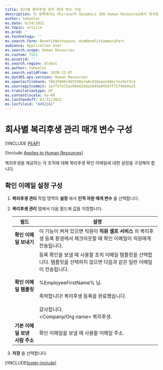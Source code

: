```yaml
---
title: 회사별 복리후생 관리 매개 변수 구성
description: 이 항목에서는 Microsoft Dynamics 365 Human Resources에서 회사별 복리후생 관리를 위한 매개 변수를 구성하는 방법을 설명합니다.
author: twheeloc
ms.date: 8/24/2021
ms.topic: article
ms.prod: ''
ms.technology: ''
ms.search.form: BenefitWorkspace, HcmBenefitSummaryPart
audience: Application User
ms.search.scope: Human Resources
ms.custom: 7521
ms.assetid: ''
ms.search.region: Global
ms.author: twheeloc
ms.search.validFrom: 2020-12-07
ms.dyn365.ops.version: Human Resources
ms.openlocfilehash: f6b3f068c9d3198afa8cd10aaa14bbc7ec9ef3c4
ms.sourcegitcommit: 3a7f1fe72ac08e62dda1045e0fb97f7174b69a25
ms.translationtype: HT
ms.contentlocale: ko-KR
ms.lasthandoff: 01/31/2022
ms.locfileid: "8452161"
---
```

# <a name="configure-benefits-management-parameters-per-company"></a>회사별 복리후생 관리 매개 변수 구성


[!INCLUDE [PEAP](../includes/peap-2.md)]

[!include [Applies to Human Resources](../includes/applies-to-hr.md)]

복리후생을 제공하는 각 조직에 대해 복리후생 확인 이메일에 대한 설정을 구성해야 합니다.

## <a name="configure-confirmation-email-settings"></a>확인 이메일 설정 구성

1. **복리후생 관리** 작업 영역의 **설정** 에서 **인적 자원 매개 변수** 를 선택합니다.

2. **복리후생 관리** 탭에서 다음 필드에 값을 지정합니다. 

   | 필드 | 설명 |
   | --- | --- |
   | **확인 이메일 보내기** | 이 기능이 켜져 있으면 직원이 **직원 셀프 서비스** 의 복리후생 등록 환경에서 체크아웃할 때 확인 이메일이 직원에게 전송됩니다. |
   | **확인 이메일 템플릿** | 등록 확인을 보낼 때 사용할 조직 이메일 템플릿을 선택합니다. 템플릿을 선택하지 않으면 다음과 같은 일반 이메일이 전송됩니다.<br><br>%EmployeeFirstName% 님.<br><br>축하합니다! 복리후생 등록을 완료했습니다.<br><br>감사합니다.<br><Company/Org name> 복리후생. |
   | **기본 이메일 보낸 사람 주소** | 확인 이메일을 보낼 때 사용할 이메일 주소. |

3. **저장** 을 선택합니다.

[!INCLUDE[footer-include](../includes/footer-banner.md)]
